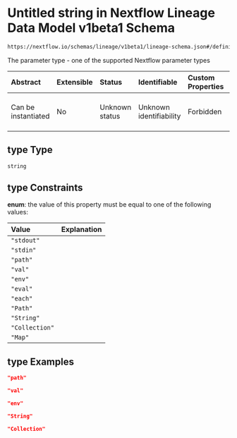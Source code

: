# Untitled string in Nextflow Lineage Data Model v1beta1 Schema

```txt
https://nextflow.io/schemas/lineage/v1beta1/lineage-schema.json#/definitions/Parameter/properties/type
```

The parameter type - one of the supported Nextflow parameter types

| Abstract            | Extensible | Status         | Identifiable            | Custom Properties | Additional Properties | Access Restrictions | Defined In                                                                                                       |
| :------------------ | :--------- | :------------- | :---------------------- | :---------------- | :-------------------- | :------------------ | :--------------------------------------------------------------------------------------------------------------- |
| Can be instantiated | No         | Unknown status | Unknown identifiability | Forbidden         | Allowed               | none                | [nextflow-lineage-v1beta1-schema.json\*](../out/out/nextflow-lineage-v1beta1-schema.json "open original schema") |

## type Type

`string`

## type Constraints

**enum**: the value of this property must be equal to one of the following values:

| Value          | Explanation |
| :------------- | :---------- |
| `"stdout"`     |             |
| `"stdin"`      |             |
| `"path"`       |             |
| `"val"`        |             |
| `"env"`        |             |
| `"eval"`       |             |
| `"each"`       |             |
| `"Path"`       |             |
| `"String"`     |             |
| `"Collection"` |             |
| `"Map"`        |             |

## type Examples

```json
"path"
```

```json
"val"
```

```json
"env"
```

```json
"String"
```

```json
"Collection"
```
